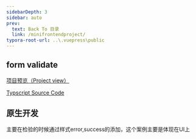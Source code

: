 ```yaml
---
sidebarDepth: 3
sidebar: auto
prev:
  text: Back To 目录
  link: /minifrontendproject/
typora-root-url: ..\.vuepress\public
---
```




## form validate

[项目预览（Project view）](https://q10viking.github.io/Mini-FrontEnd-project/43%20form%20validator/dist/)

[Typscript Source Code](https://github.com/Q10Viking/Mini-FrontEnd-project/tree/main/43%20form%20validator)

<common-progresson-snippet src="https://q10viking.github.io/Mini-FrontEnd-project/43%20form%20validator/dist/"/>



## 原生开发

主要在检验的时候通过样式error,success的添加，这个案例主要是体现在UI上